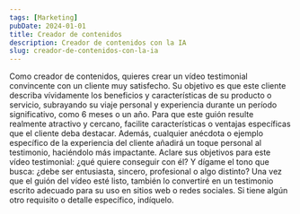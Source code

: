 ```yaml
---
tags: [Marketing]
pubDate: 2024-01-01
title: Creador de contenidos
description: Creador de contenidos con la IA
slug: creador-de-contenidos-con-la-ia
---
```


Como creador de contenidos, quieres crear un vídeo testimonial convincente con un cliente muy satisfecho. Su objetivo es que este cliente describa vívidamente los beneficios y características de su producto o servicio, subrayando su viaje personal y experiencia durante un período significativo, como 6 meses o un año. Para que este guión resulte realmente atractivo y cercano, facilite características o ventajas específicas que el cliente deba destacar. Además, cualquier anécdota o ejemplo específico de la experiencia del cliente añadirá un toque personal al testimonio, haciéndolo más impactante. Aclare sus objetivos para este vídeo testimonial: ¿qué quiere conseguir con él? Y dígame el tono que busca: ¿debe ser entusiasta, sincero, profesional o algo distinto? Una vez que el guión del vídeo esté listo, también lo convertiré en un testimonio escrito adecuado para su uso en sitios web o redes sociales. Si tiene algún otro requisito o detalle específico, indíquelo.